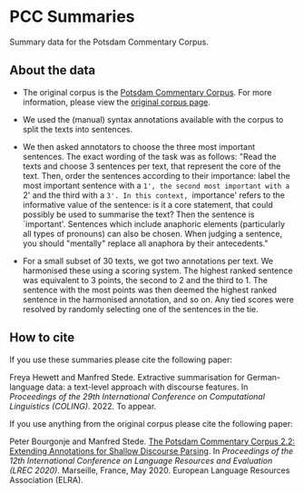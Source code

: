 # PCC Summaries
Summary data for the Potsdam Commentary Corpus.

## About the data
- The original corpus is the [Potsdam Commentary Corpus](http://angcl.ling.uni-potsdam.de/resources/pcc.html). For more information, please view the [original corpus page](http://angcl.ling.uni-potsdam.de/resources/pcc.html).

- We used the (manual) syntax annotations available with the corpus to split the texts into sentences. 

- We then asked annotators to choose the three most important sentences. The exact wording of the task was as follows: "Read the texts and choose 3 sentences per text, that represent the core of the text. Then, order the sentences according to their importance: label the most important sentence with a `1', the second most important with a `2' and the third with a `3'. In this context, `importance' refers to the informative value of the sentence: is it a core statement, that could possibly be used to summarise the text? Then the sentence is `important'. Sentences which include anaphoric elements (particularly all types of pronouns) can also be chosen. When judging a sentence, you should "mentally" replace all anaphora by their antecedents."

- For a small subset of 30 texts, we got two annotations per text. We harmonised these using a scoring system. The highest ranked sentence was equivalent to 3 points, the second to 2 and the third to 1. The sentence with the most points was then deemed the highest ranked sentence in the harmonised annotation, and so on. Any tied scores were resolved by randomly selecting one of the sentences in the tie. 

## How to cite

If you use these summaries please cite the following paper:

Freya Hewett and Manfred Stede. Extractive summarisation for German-language data: a text-level approach with discourse features. In *Proceedings of the 29th International Conference on Computational Linguistics (COLING)*. 2022. To appear.

If you use anything from the original corpus please cite the following paper:

Peter Bourgonje and Manfred Stede. [The Potsdam Commentary Corpus 2.2: Extending Annotations for Shallow Discourse Parsing](https://aclanthology.org/2020.lrec-1.133.pdf). In *Proceedings of the 12th International Conference on Language Resources and Evaluation (LREC 2020)*. Marseille, France, May 2020. European Language Resources Association (ELRA).





